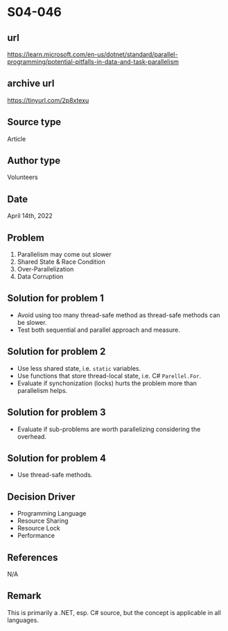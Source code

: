 # S04-046

## url

https://learn.microsoft.com/en-us/dotnet/standard/parallel-programming/potential-pitfalls-in-data-and-task-parallelism

## archive url

https://tinyurl.com/2p8xtexu

## Source type

Article

## Author type

Volunteers

## Date

April 14th, 2022

## Problem

1. Parallelism may come out slower
2. Shared State & Race Condition
3. Over-Parallelization
4. Data Corruption

## Solution for problem 1

-   Avoid using too many thread-safe method as thread-safe methods can be slower.
-   Test both sequential and parallel approach and measure.

## Solution for problem 2

-   Use less shared state, i.e. `static` variables.
-   Use functions that store thread-local state, i.e. C# `Parellel.For`.
-   Evaluate if synchonization (locks) hurts the problem more than parallelism helps.

## Solution for problem 3

-   Evaluate if sub-problems are worth parallelizing considering the overhead.

## Solution for problem 4

-   Use thread-safe methods.

## Decision Driver

-   Programming Language
-   Resource Sharing
-   Resource Lock
-   Performance

## References

N/A

## Remark

This is primarily a .NET, esp. C# source, but the concept is applicable in all languages.
